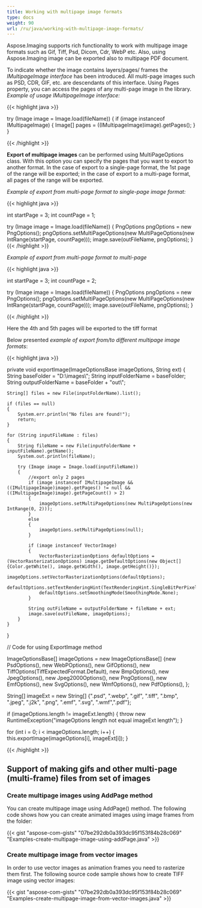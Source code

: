 ```yaml
---
title: Working with multipage image formats
type: docs
weight: 90
url: /ru/java/working-with-multipage-image-formats/
---
```


Aspose.Imaging supports rich functionality to work with multipage image formats such as Gif, Tiff, Psd, Dicom, Cdr, WebP etc. Also, using Aspose.Imaging image can be exported also to multipage PDF document.

To indicate whether the image contains layers/pages/ frames the *IMultipageImage interface* has been introduced. All multi-page images such as PSD, CDR, GIF, etc. are descendants of this interface. Using Pages property, you can access the pages of any multi-page image in the library.
*Example of usage IMultipageImage interface:*

{{< highlight java >}}

try (Image image = Image.load(fileName))
{
    if (image instanceof IMultipageImage)
    {
        Image[] pages = ((IMultipageImage)image).getPages();
    }
}

{{< /highlight >}}

**Export of multipage images** can be performed using MultiPageOptions class. With this option you can specify the pages that you want to export to another format. In the case of export to a single-page format, the 1st page of the range will be exported; in the case of export to a multi-page format, all pages of the range will be exported.

*Example of export from multi-page format to single-page image format:*

{{< highlight java >}}

int startPage = 3;
int countPage = 1;

try (Image image = Image.load(fileName))
{
    PngOptions pngOptions = new PngOptions();
    pngOptions.setMultiPageOptions(new MultiPageOptions(new IntRange(startPage, countPage)));
    image.save(outFileName, pngOptions);
}
{{< /highlight >}}


*Example of export from multi-page format to multi-page*

{{< highlight java >}}

int startPage = 3;
int countPage = 2;

try (Image image = Image.load(fileName))
{
    PngOptions pngOptions = new PngOptions();
    pngOptions.setMultiPageOptions(new MultiPageOptions(new IntRange(startPage, countPage)));
    image.save(outFileName, pngOptions);
}

{{< /highlight >}}



Here the 4th and 5th pages will be exported to the tiff format

Below presented *example of export from/to different multipage image formats*:

{{< highlight java >}}

private void exportImage(ImageOptionsBase imageOptions, String ext)
{
    String baseFolder = "D:\\images\\";
    String inputFolderName = baseFolder;
    String outputFolderName = baseFolder + "out\\";

    String[] files = new File(inputFolderName).list();

    if (files == null)
    {
        System.err.println("No files are found!");
        return;
    }

    for (String inputFileName : files)
    {
        String fileName = new File(inputFolderName + inputFileName).getName();
        System.out.println(fileName);

        try (Image image = Image.load(inputFileName))
        {
            //export only 2 pages
            if (image instanceof IMultipageImage && ((IMultipageImage)image).getPages() != null && ((IMultipageImage)image).getPageCount() > 2)
            {
                imageOptions.setMultiPageOptions(new MultiPageOptions(new IntRange(0, 2)));
            }
			else
            {
                imageOptions.setMultiPageOptions(null);
            }

            if (image instanceof VectorImage)
            {
                VectorRasterizationOptions defaultOptions = (VectorRasterizationOptions) image.getDefaultOptions(new Object[]{Color.getWhite(), image.getWidth(), image.getHeight()});
                imageOptions.setVectorRasterizationOptions(defaultOptions);
                defaultOptions.setTextRenderingHint(TextRenderingHint.SingleBitPerPixel);
                defaultOptions.setSmoothingMode(SmoothingMode.None);
            }

            String outFileName = outputFolderName + fileName + ext;
            image.save(outFileName, imageOptions);
        }
    }
}

// Code for using ExportImage method

ImageOptionsBase[] imageOptions = new ImageOptionsBase[] {new PsdOptions(),  new WebPOptions(), new GifOptions(),
        new TiffOptions(TiffExpectedFormat.Default), new BmpOptions(), new JpegOptions(), new Jpeg2000Options(), new PngOptions(),
        new EmfOptions(), new SvgOptions(), new WmfOptions(), new PdfOptions(),
};

String[] imageExt = new String[] {".psd", ".webp", ".gif", ".tiff", ".bmp", ".jpeg", ".j2k", ".png", ".emf", ".svg", ".wmf",".pdf"};

if (imageOptions.length != imageExt.length)
{
    throw new RuntimeException("imageOptions length not equal imageExt length");
}

for (int i = 0; i < imageOptions.length; i++)
{
    this.exportImage(imageOptions[i], imageExt[i]);
}

{{< /highlight >}}


## **Support of making gifs and other multi-page (multi-frame) files from set of images**

### Create multipage images using AddPage method

You can create multipage image using AddPage() method. The following code shows how you can create animated images using image frames from the folder:

{{< gist "aspose-com-gists" "07be292db0a393dc95f153f84b28c069" "Examples-create-multipage-image-using-addPage.java" >}}

### Create multipage image from vector images

In order to use vector images as animation frames you need to rasterize them first. The following source code sample shows how to create TIFF image using vector images:

{{< gist "aspose-com-gists" "07be292db0a393dc95f153f84b28c069" "Examples-create-multipage-image-from-vector-images.java" >}}

